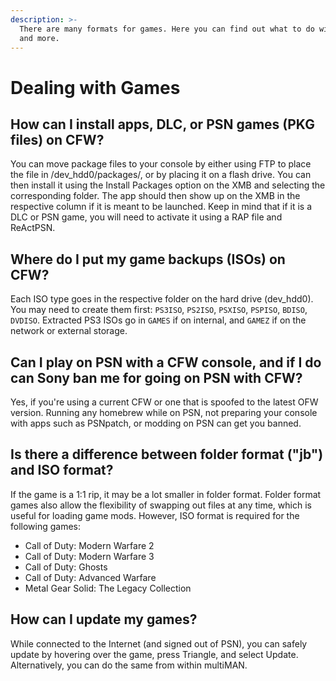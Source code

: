 ```yaml
---
description: >-
  There are many formats for games. Here you can find out what to do with them,
  and more.
---
```


# Dealing with Games

## **How can I install apps, DLC, or PSN games \(PKG files\) on CFW?**

You can move package files to your console by either using FTP to place the file in /dev\_hdd0/packages/, or by placing it on a flash drive. You can then install it using the Install Packages option on the XMB and selecting the corresponding folder. The app should then show up on the XMB in the respective column if it is meant to be launched. Keep in mind that if it is a DLC or PSN game, you will need to activate it using a RAP file and ReActPSN.

## **Where do I put my game backups \(ISOs\) on CFW?**

Each ISO type goes in the respective folder on the hard drive \(dev\_hdd0\). You may need to create them first: `PS3ISO`, `PS2ISO`, `PSXISO`, `PSPISO`, `BDISO`, `DVDISO`. Extracted PS3 ISOs go in `GAMES` if on internal, and `GAMEZ` if on the network or external storage.

## **Can I play on PSN with a CFW console, and if I do can Sony ban me for going on PSN with CFW?**

Yes, if you're using a current CFW or one that is spoofed to the latest OFW version. Running any homebrew while on PSN, not preparing your console with apps such as PSNpatch, or modding on PSN can get you banned.

## **Is there a difference between folder format \("jb"\) and ISO format?**

If the game is a 1:1 rip, it may be a lot smaller in folder format. Folder format games also allow the flexibility of swapping out files at any time, which is useful for loading game mods. However, ISO format is required for the following games:

* Call of Duty: Modern Warfare 2
* Call of Duty: Modern Warfare 3
* Call of Duty: Ghosts
* Call of Duty: Advanced Warfare
* Metal Gear Solid: The Legacy Collection

## **How can I update my games?**

While connected to the Internet \(and signed out of PSN\), you can safely update by hovering over the game, press Triangle, and select Update. Alternatively, you can do the same from within multiMAN.

